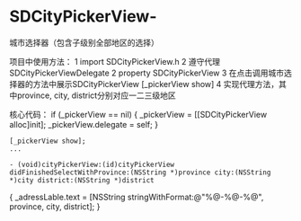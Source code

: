 # SDCityPickerView-
 城市选择器（包含子级别全部地区的选择）

项目中使用方法：
 1 import SDCityPickerView.h
 2 遵守代理SDCityPickerViewDelegate
 2 property SDCityPickerView
 3 在点击调用城市选择器的方法中展示SDCityPickerView [_pickerView show]
 4 实现代理方法，其中province, city, district分别对应一二三级地区
 
 核心代码：
 if (_pickerView == nil) {
        _pickerView = [[SDCityPickerView alloc]init];
        _pickerView.delegate = self;
    }
    
    [_pickerView show];
    ...
    
    - (void)cityPickerView:(id)cityPickerView didFinishedSelectWithProvince:(NSString *)province city:(NSString *)city district:(NSString *)district
{
    _adressLable.text = [NSString stringWithFormat:@"%@-%@-%@", province, city, district];
}
